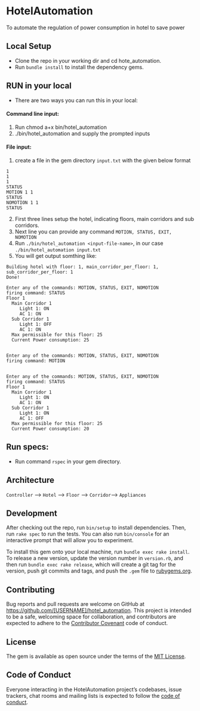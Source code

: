 # HotelAutomation

To automate the regulation of power consumption in hotel to save power

## Local Setup

* Clone the repo in your working dir and cd hote_automation.
* Run `bundle install` to install the dependency gems.

## RUN in your local
* There are two ways you can run this in your local:

#### Command line input: 
1. Run chmod a+x bin/hotel_automation
2. ./bin/hotel_automation and supply the prompted inputs

#### File input: 
1. create a file in the gem directory `input.txt` with the given below format

```
1
1
1
STATUS
MOTION 1 1
STATUS
NOMOTION 1 1
STATUS
```

2. First three lines setup the hotel, indicating floors, main corridors and sub corridors.
3. Next line you can provide any  command  `MOTION, STATUS, EXIT, NOMOTION`
4. Run `./bin/hotel_automation <input-file-name>`, in our case `./bin/hotel_automation input.txt`
5. You will get output somthing like:
```
Building hotel with floor: 1, main_corridor_per_floor: 1, sub_corridor_per_floor: 1
Done!

Enter any of the commands: MOTION, STATUS, EXIT, NOMOTION
firing command: STATUS
Floor 1
  Main Corridor 1
     Light 1: ON
     AC 1: ON
  Sub Corridor 1
     Light 1: OFF
     AC 1: ON
  Max permissible for this floor: 25
  Current Power consumption: 25


Enter any of the commands: MOTION, STATUS, EXIT, NOMOTION
firing command: MOTION


Enter any of the commands: MOTION, STATUS, EXIT, NOMOTION
firing command: STATUS
Floor 1
  Main Corridor 1
     Light 1: ON
     AC 1: ON
  Sub Corridor 1
     Light 1: ON
     AC 1: OFF
  Max permissible for this floor: 25
  Current Power consumption: 20
```


## Run specs:
* Run command `rspec` in your gem directory.


## Architecture

`Controller` -->   `Hotel` --> `Floor` --> `Corridor`--> `Appliances`


## Development

After checking out the repo, run `bin/setup` to install dependencies. Then, run `rake spec` to run the tests. You can also run `bin/console` for an interactive prompt that will allow you to experiment.

To install this gem onto your local machine, run `bundle exec rake install`. To release a new version, update the version number in `version.rb`, and then run `bundle exec rake release`, which will create a git tag for the version, push git commits and tags, and push the `.gem` file to [rubygems.org](https://rubygems.org).

## Contributing

Bug reports and pull requests are welcome on GitHub at https://github.com/[USERNAME]/hotel_automation. This project is intended to be a safe, welcoming space for collaboration, and contributors are expected to adhere to the [Contributor Covenant](http://contributor-covenant.org) code of conduct.

## License

The gem is available as open source under the terms of the [MIT License](https://opensource.org/licenses/MIT).

## Code of Conduct

Everyone interacting in the HotelAutomation project’s codebases, issue trackers, chat rooms and mailing lists is expected to follow the [code of conduct](https://github.com/[USERNAME]/hotel_automation/blob/master/CODE_OF_CONDUCT.md).
